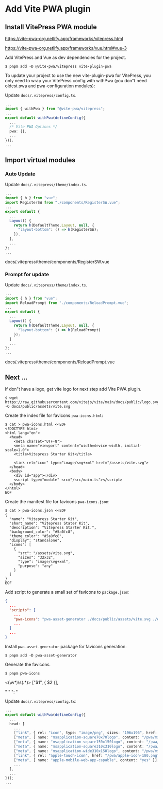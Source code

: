 # Add Vite PWA plugin

## Install VitePress PWA module

https://vite-pwa-org.netlify.app/frameworks/vitepress.html

https://vite-pwa-org.netlify.app/frameworks/vue.html#vue-3


Add VitePress and Vue as dev dependencies for the project.

```shell
$ pnpm add -D @vite-pwa/vitepress vite-plugin-pwa
```

To update your project to use the new vite-plugin-pwa for VitePress, you only need to wrap your VitePress config with withPwa (you don"t need oldest pwa and pwa-configuration modules):

Update `docs/.vitepress/config.ts`.

```ts
...
import { withPwa } from "@vite-pwa/vitepress";
...
export default withPwa(defineConfig({
  ...
  /* Vite PWA Options */
  pwa: {},
  ...
}));
...
```

## Import virtual modules

### Auto Update

Update `docs/.vitepress/theme/index.ts`.

```ts
...
import { h } from "vue";
import RegisterSW from "./components/RegisterSW.vue";
...
export default {
  ...
  Layout() {
    return h(DefaultTheme.Layout, null, {
      "layout-bottom": () => h(RegisterSW);
    }),
  },
  ...
};
...
```

docs/.vitepress/theme/components/RegisterSW.vue

### Prompt for update

Update `docs/.vitepress/theme/index.ts`.

```ts
...
import { h } from "vue";
import ReloadPrompt from "./components/ReloadPrompt.vue";
...
export default {
  ...
  Layout() {
    return h(DefaultTheme.Layout, null, {
      "layout-bottom": () => h(ReloadPrompt)
    });
  }
  ...
};
...
```

docs/.vitepress/theme/components/ReloadPrompt.vue

## Next ...

If don"t have a logo, get vite logo for next step add Vite PWA plugin.

```shell
$ wget https://raw.githubusercontent.com/vitejs/vite/main/docs/public/logo.svg -O docs/public/assets/vite.svg
```

Create the index file for favicons `pwa-icons.html`:

```shell
$ cat > pwa-icons.html <<EOF
<!DOCTYPE html>
<html lang="en">
  <head>
    <meta charset="UTF-8">
    <meta name="viewport" content="width=device-width, initial-scale=1.0">
    <title>Vitepress Starter Kit</title>

    <link rel="icon" type="image/svg+xml" href="/assets/vite.svg">
  </head>
  <body>
    <div id="app"></div>
    <script type="module" src="/src/main.ts"></script>
  </body>
</html>
EOF
```

Create the manifest file for favicons `pwa-icons.json`:

```shell
$ cat > pwa-icons.json <<EOF
{
  "name": "Vitepress Starter Kit",
  "short_name": "Vitepress Stater Kit",
  "description": "Vitepress Starter Kit.",
  "background_color": "#5a0fc8",
  "theme_color": "#5a0fc8",
  "display": "standalone",
  "icons": [
    {
      "src": "/assets/vite.svg",
      "sizes": "32x32",
      "type": "image/svg+xml",
      "purpose": "any"
    }
  ]
}
EOF
```

Add script to generate a small set of favicons to `package.json`:

```json
{
  ...
  "scripts": {
    ...
    "pwa-icons": "pwa-asset-generator ./docs/public/assets/vite.svg ./docs/public/pwa -v /pwa -i ./pwa-icons.html -m ./pwa-icons.html --scrape false --icon-only true --favicon true --mstile true --opaque false --maskable true --type png"
    ...
  }
  ...
}
```

Install `pwa-asset-generator` package for favicons generation:

```shell
$ pnpm add -D pwa-asset-generator
```

Generate the favicons.

```shell
$ pnpm pwa-icons
```

<(\w*)\s(.*)>
["$1", { $2 }],

" "
": "

Update `docs/.vitepress/config.ts`:

```ts
...
export default withPwa(defineConfig({
  ...
  head: [
    ...
    ["link", { rel: "icon", type: "image/png", sizes: "196x196", href: "/pwa/favicon-196.png" }],
    ["meta", { name: "msapplication-square70x70logo", content: "/pwa/mstile-icon-128.png" }],
    ["meta", { name: "msapplication-square150x150logo", content: "/pwa/mstile-icon-270.png" }],
    ["meta", { name: "msapplication-square310x310logo", content: "/pwa/mstile-icon-558.png" }],
    ["meta", { name: "msapplication-wide310x150logo", content: "/pwa/mstile-icon-558-270.png" }],
    ["link", { rel: "apple-touch-icon", href: "/pwa/apple-icon-180.png" }],
    ["meta", { name: "apple-mobile-web-app-capable", content: "yes" }],
    ...
  ],
  ...
}));
...
```
